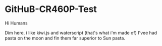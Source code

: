 # GitHuB-CR460P-Test

Hi Humans

Dim here, i like kiwi.js and waterscript (that's what i'm made of)
I'vee had pasta on the moon and fin them far superior to Sun pasta.
